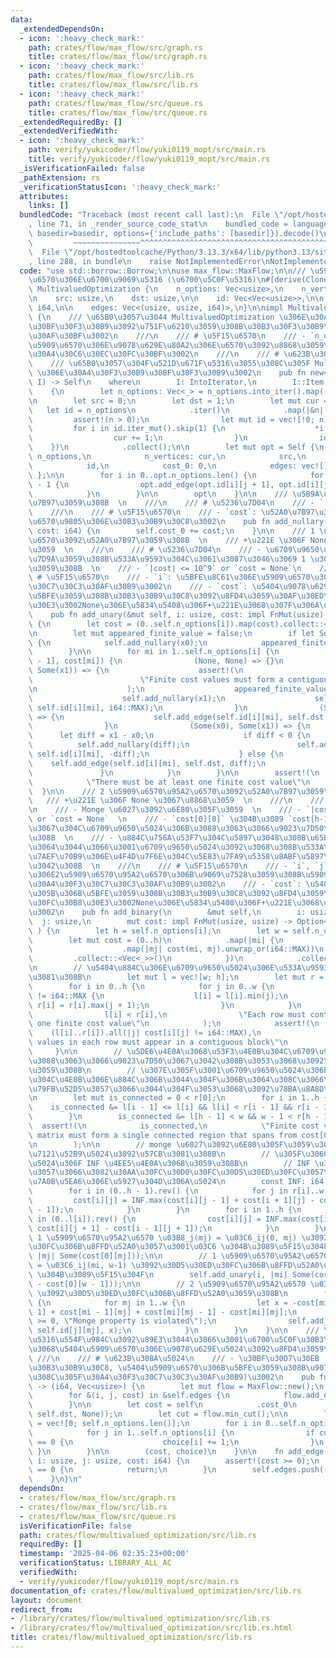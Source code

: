 ```yaml
---
data:
  _extendedDependsOn:
  - icon: ':heavy_check_mark:'
    path: crates/flow/max_flow/src/graph.rs
    title: crates/flow/max_flow/src/graph.rs
  - icon: ':heavy_check_mark:'
    path: crates/flow/max_flow/src/lib.rs
    title: crates/flow/max_flow/src/lib.rs
  - icon: ':heavy_check_mark:'
    path: crates/flow/max_flow/src/queue.rs
    title: crates/flow/max_flow/src/queue.rs
  _extendedRequiredBy: []
  _extendedVerifiedWith:
  - icon: ':heavy_check_mark:'
    path: verify/yukicoder/flow/yuki0119_mopt/src/main.rs
    title: verify/yukicoder/flow/yuki0119_mopt/src/main.rs
  _isVerificationFailed: false
  _pathExtension: rs
  _verificationStatusIcon: ':heavy_check_mark:'
  attributes:
    links: []
  bundledCode: "Traceback (most recent call last):\n  File \"/opt/hostedtoolcache/Python/3.13.3/x64/lib/python3.13/site-packages/onlinejudge_verify/documentation/build.py\"\
    , line 71, in _render_source_code_stat\n    bundled_code = language.bundle(stat.path,\
    \ basedir=basedir, options={'include_paths': [basedir]}).decode()\n          \
    \         ~~~~~~~~~~~~~~~^^^^^^^^^^^^^^^^^^^^^^^^^^^^^^^^^^^^^^^^^^^^^^^^^^^^^^^^^^^^^^^^^^\n\
    \  File \"/opt/hostedtoolcache/Python/3.13.3/x64/lib/python3.13/site-packages/onlinejudge_verify/languages/rust.py\"\
    , line 288, in bundle\n    raise NotImplementedError\nNotImplementedError\n"
  code: "use std::borrow::Borrow;\n\nuse max_flow::MaxFlow;\n\n/// \u591A\u5024\u5909\
    \u6570\u306E\u6700\u9069\u5316 (\u6700\u5C0F\u5316)\n#[derive(Clone)]\npub struct\
    \ MultivaluedOptimization {\n    n_options: Vec<usize>,\n    n_vertices: usize,\n\
    \n    src: usize,\n    dst: usize,\n\n    id: Vec<Vec<usize>>,\n\n    cost_0:\
    \ i64,\n\n    edges: Vec<(usize, usize, i64)>,\n}\n\nimpl MultivaluedOptimization\
    \ {\n    /// \u65B0\u3057\u3044 MultivaluedOptimization \u306E\u30A4\u30F3\u30B9\
    \u30BF\u30F3\u30B9\u3092\u751F\u6210\u3059\u308B\u30B3\u30F3\u30B9\u30C8\u30E9\
    \u30AF\u30BF\u3002\n    ///\n    /// # \u5F15\u6570\n    /// - `n_options`: \u5404\
    \u5909\u6570\u306E\u9078\u629E\u80A2\u306E\u6570\u3092\u8868\u3059\u5024\u306E\
    \u30A4\u30C6\u30EC\u30FC\u30BF\u3002\n    ///\n    /// # \u623B\u308A\u5024\n\
    \    /// \u65B0\u3057\u304F\u521D\u671F\u5316\u3055\u308C\u305F MultivaluedOptimization\
    \ \u306E\u30A4\u30F3\u30B9\u30BF\u30F3\u30B9\u3002\n    pub fn new<I>(n_options:\
    \ I) -> Self\n    where\n        I: IntoIterator,\n        I::Item: Borrow<usize>,\n\
    \    {\n        let n_options: Vec<_> = n_options.into_iter().map(|c| *c.borrow()).collect();\n\
    \n        let src = 0;\n        let dst = 1;\n        let mut cur = 2;\n     \
    \   let id = n_options\n            .iter()\n            .map(|&n| {\n       \
    \         assert!(n > 0);\n                let mut id = vec![!0; n];\n       \
    \         for i in id.iter_mut().skip(1) {\n                    *i = cur;\n  \
    \                  cur += 1;\n                }\n                id\n        \
    \    })\n            .collect();\n\n        let mut opt = Self {\n           \
    \ n_options,\n            n_vertices: cur,\n            src,\n            dst,\n\
    \            id,\n            cost_0: 0,\n            edges: vec![],\n       \
    \ };\n\n        for i in 0..opt.n_options.len() {\n            for j in 1..opt.n_options[i]\
    \ - 1 {\n                opt.add_edge(opt.id[i][j + 1], opt.id[i][j], i64::MAX);\n\
    \            }\n        }\n\n        opt\n    }\n\n    /// \u5B9A\u6570\u3092\u52A0\
    \u7B97\u3059\u308B  \n    ///\n    /// # \u5236\u7D04\n    /// - `|cost| <= 10^9`\n\
    \    ///\n    /// # \u5F15\u6570\n    /// - `cost`: \u52A0\u7B97\u3059\u308B\u5B9A\
    \u6570\u9805\u306E\u30B3\u30B9\u30C8\u3002\n    pub fn add_nullary(&mut self,\
    \ cost: i64) {\n        self.cost_0 += cost;\n    }\n\n    /// 1 \u5909\u6570\u95A2\
    \u6570\u3092\u52A0\u7B97\u3059\u308B  \n    /// +\u221E \u306F None \u3067\u8868\
    \u3059  \n    ///\n    /// # \u5236\u7D04\n    /// - \u6709\u9650\u5024\u304C\u9023\
    \u7D9A\u3059\u308B\u533A\u9593\u304C\u3061\u3087\u3046\u3069 1 \u3064\u5B58\u5728\
    \u3059\u308B  \n    /// - `|cost| <= 10^9` or `cost = None`\n    ///\n    ///\
    \ # \u5F15\u6570\n    /// - `i`: \u5BFE\u8C61\u306E\u5909\u6570\u306E\u30A4\u30F3\
    \u30C7\u30C3\u30AF\u30B9\u3002\n    /// - `cost`: \u5404\u9078\u629E\u80A2\u306B\
    \u5BFE\u3059\u308B\u30B3\u30B9\u30C8\u3092\u8FD4\u3059\u30AF\u30ED\u30FC\u30B8\
    \u30E3\u3002None\u306E\u5834\u5408\u306F+\u221E\u3068\u307F\u306A\u3059\u3002\n\
    \    pub fn add_unary(&mut self, i: usize, cost: impl FnMut(usize) -> Option<i64>)\
    \ {\n        let cost = (0..self.n_options[i]).map(cost).collect::<Vec<_>>();\n\
    \n        let mut appeared_finite_value = false;\n        if let Some(x0) = cost[0]\
    \ {\n            self.add_nullary(x0);\n            appeared_finite_value = true;\n\
    \        }\n\n        for mi in 1..self.n_options[i] {\n            match (cost[mi\
    \ - 1], cost[mi]) {\n                (None, None) => {}\n                (None,\
    \ Some(x1)) => {\n                    assert!(\n                        !appeared_finite_value,\n\
    \                        \"Finite cost values must form a contiguous segment\"\
    \n                    );\n                    appeared_finite_value = true;\n\
    \                    self.add_nullary(x1);\n                    self.add_edge(self.src,\
    \ self.id[i][mi], i64::MAX);\n                }\n                (Some(_), None)\
    \ => {\n                    self.add_edge(self.id[i][mi], self.dst, i64::MAX);\n\
    \                }\n                (Some(x0), Some(x1)) => {\n              \
    \      let diff = x1 - x0;\n                    if diff < 0 {\n              \
    \          self.add_nullary(diff);\n                        self.add_edge(self.src,\
    \ self.id[i][mi], -diff);\n                    } else {\n                    \
    \    self.add_edge(self.id[i][mi], self.dst, diff);\n                    }\n \
    \               }\n            }\n        }\n\n        assert!(\n            appeared_finite_value,\n\
    \            \"There must be at least one finite cost value\"\n        );\n  \
    \  }\n\n    /// 2 \u5909\u6570\u95A2\u6570\u3092\u52A0\u7B97\u3059\u308B  \n \
    \   /// +\u221E \u306F None \u3067\u8868\u3059  \n    ///\n    /// # \u5236\u7D04\
    \n    /// - Monge \u6027\u3092\u6E80\u305F\u3059  \n    /// - `|cost| <= 10^9`\
    \ or `cost = None`  \n    /// - `cost[0][0]` \u304B\u3089 `cost[h-1][w-1]` \u307E\
    \u3067\u304C\u6709\u9650\u5024\u306B\u3088\u3063\u3066\u9023\u7D50\u3067\u3042\
    \u308B  \n    /// - \u884C\u756A\u53F7\u304C\u5897\u3048\u308B\u65B9\u5411\u306B\
    \u3064\u3044\u3066\u3001\u6709\u9650\u5024\u3092\u3068\u308B\u533A\u9593\u306E\
    \u7AEF\u70B9\u306E\u4F4D\u7F6E\u304C\u5E83\u7FA9\u5358\u8ABF\u5897\u52A0\u3067\
    \u3042\u308B  \n    ///\n    /// # \u5F15\u6570\n    /// - `i`, `j`: \u5BFE\u8C61\
    \u306E2\u5909\u6570\u95A2\u6570\u306B\u9069\u7528\u3059\u308B\u5909\u6570\u306E\
    \u30A4\u30F3\u30C7\u30C3\u30AF\u30B9\u3002\n    /// - `cost`: \u5404\u7D44\u5408\
    \u305B\u306B\u5BFE\u3059\u308B\u30B3\u30B9\u30C8\u3092\u8FD4\u3059\u30AF\u30ED\
    \u30FC\u30B8\u30E3\u3002None\u306E\u5834\u5408\u306F+\u221E\u3068\u307F\u306A\u3059\
    \u3002\n    pub fn add_binary(\n        &mut self,\n        i: usize,\n      \
    \  j: usize,\n        mut cost: impl FnMut(usize, usize) -> Option<i64>,\n   \
    \ ) {\n        let h = self.n_options[i];\n        let w = self.n_options[j];\n\
    \        let mut cost = (0..h)\n            .map(|mi| {\n                (0..w)\n\
    \                    .map(|mj| cost(mi, mj).unwrap_or(i64::MAX))\n           \
    \         .collect::<Vec<_>>()\n            })\n            .collect::<Vec<_>>();\n\
    \n        // \u5404\u884C\u306E\u6709\u9650\u5024\u306E\u533A\u9593\u3092\u6C42\
    \u3081\u308B\n        let mut l = vec![w; h];\n        let mut r = vec![0; h];\n\
    \        for i in 0..h {\n            for j in 0..w {\n                if cost[i][j]\
    \ != i64::MAX {\n                    l[i] = l[i].min(j);\n                   \
    \ r[i] = r[i].max(j + 1);\n                }\n            }\n            assert!(\n\
    \                l[i] < r[i],\n                \"Each row must contain at least\
    \ one finite cost value\"\n            );\n            assert!(\n            \
    \    (l[i]..r[i]).all(|j| cost[i][j] != i64::MAX),\n                \"Finite cost\
    \ values in each row must appear in a contiguous block\"\n            );\n   \
    \     }\n\n        // \u5DE6\u4E0A\u3068\u53F3\u4E0B\u304C\u6709\u9650\u5024\u306B\
    \u3088\u3063\u3066\u9023\u7D50\u3067\u3042\u308B\u3053\u3068\u3092\u78BA\u8A8D\
    \u3059\u308B\n        // \u307E\u305F\u3001\u6709\u9650\u5024\u306E\u533A\u9593\
    \u304C\u4E0B\u306E\u884C\u306B\u3044\u304F\u306B\u3064\u308C\u3066\u53F3\u306B\
    \u79FB\u52D5\u3057\u3066\u3044\u304F\u3053\u3068\u3092\u78BA\u8A8D\u3059\u308B\
    \n        let mut is_connected = 0 < r[0];\n        for i in 1..h {\n        \
    \    is_connected &= l[i - 1] <= l[i] && l[i] < r[i - 1] && r[i - 1] <= r[i];\n\
    \        }\n        is_connected &= l[h - 1] < w && w - 1 < r[h - 1];\n      \
    \  assert!(\n            is_connected,\n            \"Finite cost values in the\
    \ matrix must form a single connected region that spans from cost[0][0] to cost[h-1][w-1]\"\
    \n        );\n\n        // monge \u6027\u3092\u6E80\u305F\u3059\u3088\u3046\u306B\
    \u7121\u52B9\u5024\u3092\u57CB\u3081\u308B\n        // \u305F\u3060\u3057\u3001\
    \u5024\u306F INF \u4EE5\u4E0A\u3068\u3059\u308B\n        // INF \u306F O(K) \u500D\
    \u3057\u3066\u3082\u30AA\u30FC\u30D0\u30FC\u30D5\u30ED\u30FC\u3057\u306A\u3044\
    \u7A0B\u5EA6\u306E\u5927\u304D\u306A\u5024\n        const INF: i64 = 1 << 40;\n\
    \        for i in (0..h - 1).rev() {\n            for j in r[i]..w {\n       \
    \         cost[i][j] = INF.max(cost[i][j - 1] + cost[i + 1][j] - cost[i + 1][j\
    \ - 1]);\n            }\n        }\n        for i in 1..h {\n            for j\
    \ in (0..l[i]).rev() {\n                cost[i][j] = INF.max(cost[i - 1][j] +\
    \ cost[i][j + 1] - cost[i - 1][j + 1]);\n            }\n        }\n\n        //\
    \ 1 \u5909\u6570\u95A2\u6570 \u03B8_j(mj) = \u03C6_ij(0, mj) \u3092\u30D5\u30ED\
    \u30FC\u306B\u8FFD\u52A0\u3057\u3001\u03C6 \u304B\u3089\u5F15\u304F\n        self.add_unary(j,\
    \ |mj| Some(cost[0][mj]));\n\n        // 1 \u5909\u6570\u95A2\u6570 \u03B8_i(mi)\
    \ = \u03C6_ij(mi, w-1) \u3092\u30D5\u30ED\u30FC\u306B\u8FFD\u52A0\u3057\u3001\u03C6\
    \ \u304B\u3089\u5F15\u304F\n        self.add_unary(i, |mi| Some(cost[mi][w - 1]\
    \ - cost[0][w - 1]));\n\n        // 2 \u5909\u6570\u95A2\u6570 \u03C6_ij(mi, mj)\
    \ \u3092\u30D5\u30ED\u30FC\u306B\u8FFD\u52A0\u3059\u308B\n        for mi in 1..h\
    \ {\n            for mj in 1..w {\n                let x = -cost[mi - 1][mj -\
    \ 1] + cost[mi - 1][mj] + cost[mi][mj - 1] - cost[mi][mj];\n                assert!(x\
    \ >= 0, \"Monge property is violated\");\n                self.add_edge(self.id[i][mi],\
    \ self.id[j][mj], x);\n            }\n        }\n    }\n\n    /// \u6700\u9069\
    \u5316\u554F\u984C\u3092\u89E3\u3044\u3066\u3001\u6700\u5C0F\u30B3\u30B9\u30C8\
    \u3068\u5404\u5909\u6570\u306E\u9078\u629E\u5024\u3092\u8FD4\u3059\u3002\n   \
    \ ///\n    /// # \u623B\u308A\u5024\n    /// - \u30BF\u30D7\u30EB (\u6700\u5C0F\
    \u30B3\u30B9\u30C8, \u5404\u5909\u6570\u306B\u5BFE\u3059\u308B\u9078\u629E\u3055\
    \u308C\u305F\u30A4\u30F3\u30C7\u30C3\u30AF\u30B9)\u3002\n    pub fn solve(&self)\
    \ -> (i64, Vec<usize>) {\n        let mut flow = MaxFlow::new();\n        flow.add_vertices(self.n_vertices);\n\
    \        for &(i, j, cost) in &self.edges {\n            flow.add_edge(i, j, cost);\n\
    \        }\n\n        let cost = self\n            .cost_0\n            .saturating_add(flow.max_flow(self.src,\
    \ self.dst, None));\n        let cut = flow.min_cut();\n\n        let mut choice\
    \ = vec![0; self.n_options.len()];\n        for i in 0..self.n_options.len() {\n\
    \            for j in 1..self.n_options[i] {\n                if cut[self.id[i][j]]\
    \ == 0 {\n                    choice[i] += 1;\n                }\n           \
    \ }\n        }\n\n        (cost, choice)\n    }\n\n    fn add_edge(&mut self,\
    \ i: usize, j: usize, cost: i64) {\n        assert!(cost >= 0);\n        if cost\
    \ == 0 {\n            return;\n        }\n        self.edges.push((i, j, cost));\n\
    \    }\n}\n"
  dependsOn:
  - crates/flow/max_flow/src/graph.rs
  - crates/flow/max_flow/src/lib.rs
  - crates/flow/max_flow/src/queue.rs
  isVerificationFile: false
  path: crates/flow/multivalued_optimization/src/lib.rs
  requiredBy: []
  timestamp: '2025-04-06 02:35:23+00:00'
  verificationStatus: LIBRARY_ALL_AC
  verifiedWith:
  - verify/yukicoder/flow/yuki0119_mopt/src/main.rs
documentation_of: crates/flow/multivalued_optimization/src/lib.rs
layout: document
redirect_from:
- /library/crates/flow/multivalued_optimization/src/lib.rs
- /library/crates/flow/multivalued_optimization/src/lib.rs.html
title: crates/flow/multivalued_optimization/src/lib.rs
---
```

